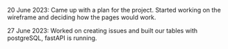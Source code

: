 20 June 2023: Came up with a plan for the project. Started working on the wireframe and deciding how the pages would work.

27 June 2023: Worked on creating issues and built our tables with postgreSQL, fastAPI is running.

